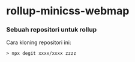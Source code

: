 # rollup-minicss-webmap
### Sebuah repositori untuk rollup

Cara kloning repositori ini:

```
> npx degit xxxx/xxxx zzzz
```

